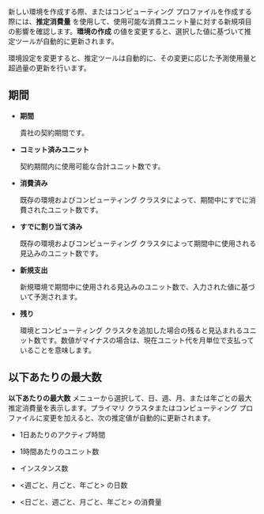 新しい環境を作成する際、またはコンピューティング プロファイルを作成する際には、**推定消費量** を使用して、使用可能な消費ユニット量に対する新規項目の影響を確認します。**環境の作成** の値を変更すると、選択した値に基づいて推定ツールが自動的に更新されます。

環境設定を変更すると、推定ツールは自動的に、その変更に応じた予測使用量と超過量の更新を行います。

## 期間


-   **期間**

    貴社の契約期間です。


-   **コミット済みユニット**

    契約期間内に使用可能な合計ユニット数です。


-   **消費済み**

    既存の環境およびコンピューティング クラスタによって、期間中にすでに消費されたユニット数です。


-   **すでに割り当て済み**

    既存の環境およびコンピューティング クラスタによって期間中に使用される見込みのユニット数です。


-   **新規支出**

    新規環境で期間中に使用される見込みのユニット数で、入力された値に基づいて予測されます。


-   **残り**

    環境とコンピューティング クラスタを追加した場合の残ると見込まれるユニット数です。数値がマイナスの場合は、現在ユニット代を月単位で支払っていることを意味します。


## 以下あたりの最大数


**以下あたりの最大数** メニューから選択して、日、週、月、または年ごとの最大推定消費量を表示します。プライマリ クラスタまたはコンピューティング プロファイルに変更を加えると、次の推定値が自動的に更新されます。

-   1日あたりのアクティブ時間


-   1時間あたりのユニット数


-   インスタンス数


-   <週ごと、月ごと、年ごと> の日数


-   <日ごと、週ごと、月ごと、年ごと> の消費量


